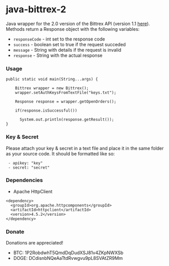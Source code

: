 # java-bittrex-2
Java wrapper for the 2.0 version of the Bittrex API (version 1.1 [here](https://github.com/platelminto/java-bittrex)). Methods return a Response object with the following variables:

 - ```responseCode``` - int set to the response code
 - ```success``` - boolean set to true if the request succeded
 - ```message``` - String with details if the request is invalid
 - ```response``` - String with the actual response

### Usage
```
public static void main(String...args) {

	Bittrex wrapper = new Bittrex();
	wrapper.setAuthKeysFromTextFile("keys.txt");

	Response response = wrapper.getOpenOrders();
	
	if(response.isSuccessful())
	
	  System.out.println(response.getResult());
}
```
### Key & Secret

Please attach your key & secret in a text file and place it in the same folder as your source code. It should be formatted like so:

```
 - apikey: "key"
 - secret: "secret"
```

### Dependencies

- Apache HttpClient

```
<dependency>
  <groupId>org.apache.httpcomponents</groupId>
  <artifactId>httpclient</artifactId>
  <version>4.5.2</version>
</dependency>
```

### Donate

Donations are appreciated!

- BTC: 1P2RobdwhT5QmdDqDudXSJ81v4ZKpNWXSb
- DOGE: DCdisnbNQeAaTtdRvwgvu9pL8SVAtZR9Mm
